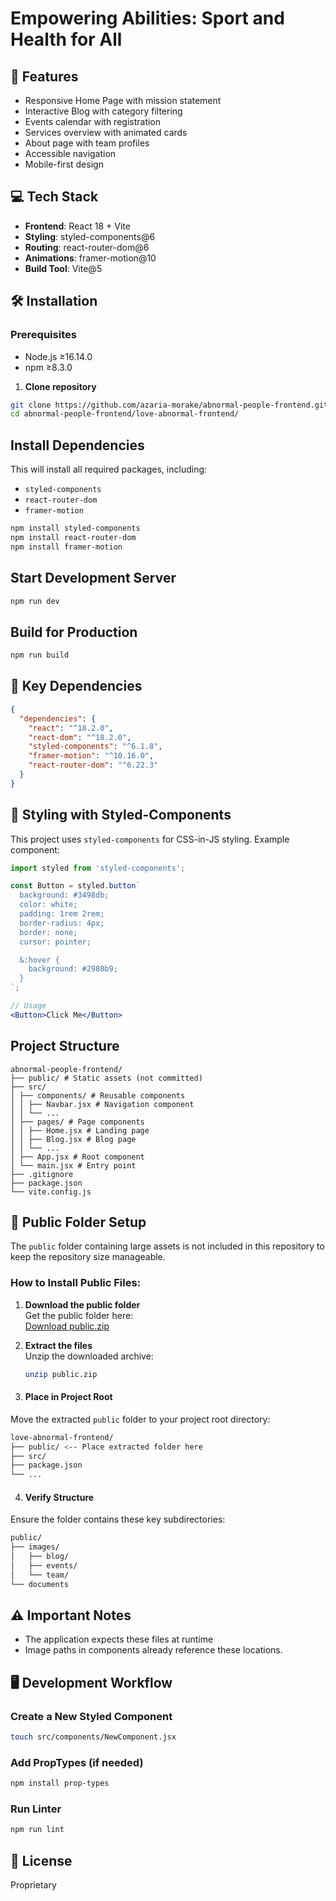 
# Empowering Abilities: Sport and Health for All

## 🌟 Features
- Responsive Home Page with mission statement
- Interactive Blog with category filtering
- Events calendar with registration
- Services overview with animated cards
- About page with team profiles
- Accessible navigation
- Mobile-first design

## 💻 Tech Stack
- **Frontend**: React 18 + Vite
- **Styling**: styled-components@6
- **Routing**: react-router-dom@6
- **Animations**: framer-motion@10
- **Build Tool**: Vite@5

## 🛠️ Installation

### Prerequisites
- Node.js ≥16.14.0
- npm ≥8.3.0

1. **Clone repository**
```bash
git clone https://github.com/azaria-morake/abnormal-people-frontend.git
cd abnormal-people-frontend/love-abnormal-frontend/
```

## Install Dependencies  
This will install all required packages, including:  

- `styled-components`  
- `react-router-dom`  
- `framer-motion`  

```bash
npm install styled-components
npm install react-router-dom
npm install framer-motion
```

## Start Development Server

```bash
npm run dev
```

## Build for Production

```bash
npm run build
```

## 🔧 Key Dependencies  

```json
{
  "dependencies": {
    "react": "^18.2.0",
    "react-dom": "^18.2.0",
    "styled-components": "^6.1.8",
    "framer-motion": "^10.16.0",
    "react-router-dom": "^6.22.3"
  }
}
```
## 🎨 Styling with Styled-Components  

This project uses `styled-components` for CSS-in-JS styling. Example component:  

```jsx
import styled from 'styled-components';

const Button = styled.button`
  background: #3498db;
  color: white;
  padding: 1rem 2rem;
  border-radius: 4px;
  border: none;
  cursor: pointer;

  &:hover {
    background: #2980b9;
  }
`;

// Usage
<Button>Click Me</Button>
```
## Project Structure
```
abnormal-people-frontend/ 
├── public/ # Static assets (not committed) 
├── src/ 
│ ├── components/ # Reusable components 
│ │ ├── Navbar.jsx # Navigation component 
│ │ └── ... 
│ ├── pages/ # Page components 
│ │ ├── Home.jsx # Landing page 
│ │ ├── Blog.jsx # Blog page 
│ │ └── ... 
│ ├── App.jsx # Root component 
│ └── main.jsx # Entry point 
├── .gitignore 
├── package.json 
└── vite.config.js
```

## 📁 Public Folder Setup

The `public` folder containing large assets is not included in this repository to keep the repository size manageable. 

### How to Install Public Files:

1. **Download the public folder**  
   Get the public folder here:  
   [Download public.zip](https://www.mediafire.com/file/u0xyerw0hkvoo8i/public.zip/file)

2. **Extract the files**  
   Unzip the downloaded archive:
   ```bash
   unzip public.zip
   ```
  3.  ####  Place in Project Root 
  Move the extracted `public` folder to your project root directory:  
   ```bash
love-abnormal-frontend/ 
├── public/ <-- Place extracted folder here 
├── src/ 
├── package.json 
└── ...
   ```
 
 4.  ####  Verify Structure
Ensure the folder contains these key subdirectories:

   ```bash
public/
├── images/
│   ├── blog/
│   ├── events/
│   └── team/
└── documents
   ```
  
 ## ⚠️ Important Notes  

- The application expects these files at runtime
- Image paths in components already reference these locations.  



## 🖥️ Development Workflow  

### Create a New Styled Component  
```bash
touch src/components/NewComponent.jsx
```
### Add PropTypes (if needed)
```bash
npm install prop-types
```
### Run Linter
```bash
npm run lint
```
## 📜 License  
Proprietary

